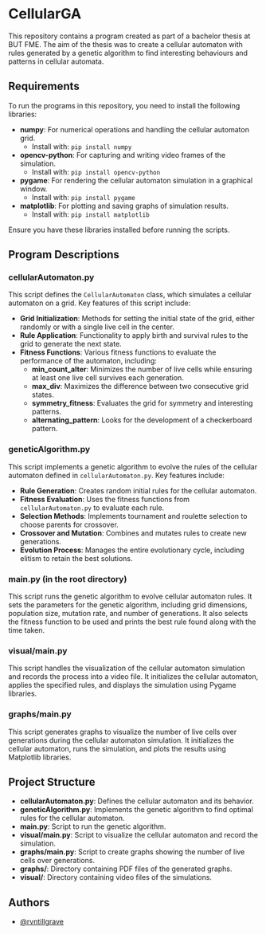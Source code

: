 # CellularGA

This repository contains a program created as part of a bachelor thesis at BUT FME. The aim of the thesis was to create a cellular automaton with rules generated by a genetic algorithm to find interesting behaviours and patterns in cellular automata.

## Requirements

To run the programs in this repository, you need to install the following libraries:

- **numpy**: For numerical operations and handling the cellular automaton grid.
  - Install with: `pip install numpy`
- **opencv-python**: For capturing and writing video frames of the simulation.
  - Install with: `pip install opencv-python`
- **pygame**: For rendering the cellular automaton simulation in a graphical window.
  - Install with: `pip install pygame`
- **matplotlib**: For plotting and saving graphs of simulation results.
  - Install with: `pip install matplotlib`

Ensure you have these libraries installed before running the scripts.

## Program Descriptions

### cellularAutomaton.py

This script defines the `CellularAutomaton` class, which simulates a cellular automaton on a grid. 
Key features of this script include:

- **Grid Initialization**: Methods for setting the initial state of the grid, either randomly or with a single live cell in the center.
- **Rule Application**: Functionality to apply birth and survival rules to the grid to generate the next state.
- **Fitness Functions**: Various fitness functions to evaluate the performance of the automaton, including:
  - **min_count_alter**: Minimizes the number of live cells while ensuring at least one live cell survives each generation.
  - **max_div**: Maximizes the difference between two consecutive grid states.
  - **symmetry_fitness**: Evaluates the grid for symmetry and interesting patterns.
  - **alternating_pattern**: Looks for the development of a checkerboard pattern.

### geneticAlgorithm.py

This script implements a genetic algorithm to evolve the rules of the cellular automaton defined in `cellularAutomaton.py`. 
Key features include:

- **Rule Generation**: Creates random initial rules for the cellular automaton.
- **Fitness Evaluation**: Uses the fitness functions from `cellularAutomaton.py` to evaluate each rule.
- **Selection Methods**: Implements tournament and roulette selection to choose parents for crossover.
- **Crossover and Mutation**: Combines and mutates rules to create new generations.
- **Evolution Process**: Manages the entire evolutionary cycle, including elitism to retain the best solutions.

### main.py (in the root directory)

This script runs the genetic algorithm to evolve cellular automaton rules. It sets the parameters for the genetic algorithm, including grid dimensions, population size, mutation rate, and number of generations. It also selects the fitness function to be used and prints the best rule found along with the time taken.

### visual/main.py

This script handles the visualization of the cellular automaton simulation and records the process into a video file. It initializes the cellular automaton, applies the specified rules, and displays the simulation using Pygame libraries.

### graphs/main.py

This script generates graphs to visualize the number of live cells over generations during the cellular automaton simulation. It initializes the cellular automaton, runs the simulation, and plots the results using Matplotlib libraries.

## Project Structure

- **cellularAutomaton.py**: Defines the cellular automaton and its behavior.
- **geneticAlgorithm.py**: Implements the genetic algorithm to find optimal rules for the cellular automaton.
- **main.py**: Script to run the genetic algorithm.
- **visual/main.py**: Script to visualize the cellular automaton and record the simulation.
- **graphs/main.py**: Script to create graphs showing the number of live cells over generations.
- **graphs/**: Directory containing PDF files of the generated graphs.
- **visual/**: Directory containing video files of the simulations.

## Authors

- [@rvntillgrave](https://github.com/rvntillthegrave)


